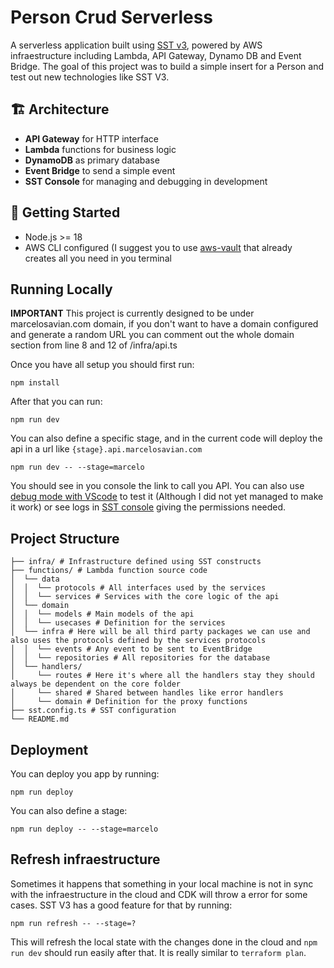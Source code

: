 # Person Crud Serverless

A serverless application built using [SST v3](https://docs.sst.dev), powered by AWS infraestructure including Lambda, API Gateway, Dynamo DB and Event Bridge. The goal of this project was to build a simple insert for a Person and test out new technologies like SST V3.

## 🏗 Architecture

- **API Gateway** for HTTP interface
- **Lambda** functions for business logic
- **DynamoDB** as primary database
- **Event Bridge** to send a simple event
- **SST Console** for managing and debugging in development

## 🚀 Getting Started

- Node.js >= 18
- AWS CLI configured (I suggest you to use [aws-vault](https://github.com/99designs/aws-vault) that already creates all you need in you terminal

## Running Locally

**IMPORTANT**
This project is currently designed to be under marcelosavian.com domain, if you don't want to have a domain configured and generate a random URL you can comment out the whole domain section from line 8 and 12 of /infra/api.ts 

Once you have all setup you should first run:

```
npm install
```

After that you can run:

```
npm run dev
```

You can also define a specific stage, and in the current code will deploy the api in a url like `{stage}.api.marcelosavian.com`
```
npm run dev -- --stage=marcelo
```

You should see in you console the link to call you API. You can also use [debug mode with VScode](https://sst.dev/docs/live/#breakpoints) to test it (Although I did not yet managed to make it work) or see logs in [SST console](https://console.sst.dev/) giving the permissions needed.

## Project Structure

```plaintext . 
├── infra/ # Infrastructure defined using SST constructs 
├── functions/ # Lambda function source code 
│  └── data
│  │  └── protocols # All interfaces used by the services 
│  │  └── services # Services with the core logic of the api 
│  └── domain 
│  │  └── models # Main models of the api 
│  │  └── usecases # Definition for the services 
│  └── infra # Here will be all third party packages we can use and also uses the protocols defined by the services protocols 
│  │  └── events # Any event to be sent to EventBridge
│  │  └── repositories # All repositories for the database
│  └── handlers/ 
│     └── routes # Here it's where all the handlers stay they should always be dependent on the core folder 
│     └── shared # Shared between handles like error handlers 
│     └── domain # Definition for the proxy functions
├── sst.config.ts # SST configuration 
└── README.md 
```

## Deployment 

You can deploy you app by running:

```
npm run deploy
```

You can also define a stage:
```
npm run deploy -- --stage=marcelo
```

## Refresh infraestructure

Sometimes it happens that something in your local machine is not in sync with the infraestructure in the cloud and CDK will throw a error for some cases. SST V3 has a good feature for that by running:

```
npm run refresh -- --stage=?
```
This will refresh the local state with the changes done in the cloud and `npm run dev` should run easily after that. It is really similar to `terraform plan`.

